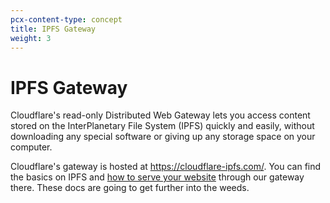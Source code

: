```yaml
---
pcx-content-type: concept
title: IPFS Gateway
weight: 3
---
```


# IPFS Gateway

Cloudflare's read-only Distributed Web Gateway lets you access content stored on
the InterPlanetary File System (IPFS) quickly and easily, without downloading
any special software or giving up any storage space on your computer.

Cloudflare's gateway is hosted at https://cloudflare-ipfs.com/. You can find the
basics on IPFS and [how to serve your website](/web3/ipfs-gateway/connecting-website/) through our gateway there. These docs are going to get further into the weeds.